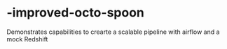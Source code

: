 # -improved-octo-spoon
Demonstrates capabilities to crearte a scalable pipeline with airflow and a mock Redshift
